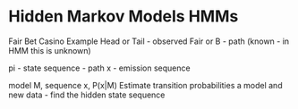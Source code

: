 # Hidden Markov Models HMMs
Fair Bet Casino Example 
Head or Tail - observed
Fair or B - path (known - in HMM this is unknown)

pi - state sequence - path 
x - emission sequence

model M, sequence x, P(x|M)
Estimate transition probabilities
a model and new data - find the hidden state sequence
<!--stackedit_data:
eyJoaXN0b3J5IjpbOTQ4NjExODc3LDYwOTQxNjkwNiw3MTk0Nj
E5NjEsMzUwODMxNjI0LC0yMDg4NzQ2NjEyLDczMDk5ODExNl19

-->